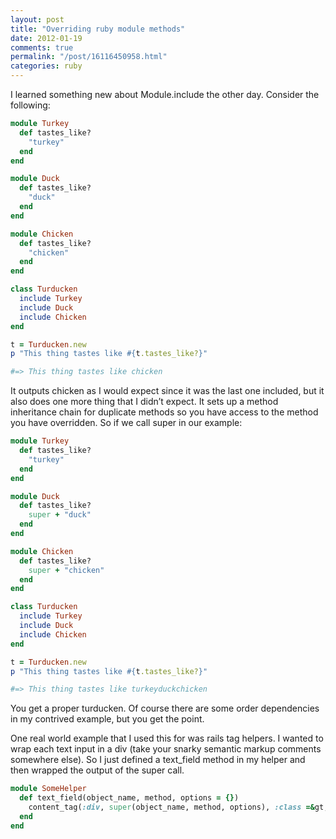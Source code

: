 ```yaml
---
layout: post
title: "Overriding ruby module methods"
date: 2012-01-19
comments: true
permalink: "/post/16116450958.html"
categories: ruby
---
```


I learned something new about Module.include the other day. Consider the following:

```ruby
module Turkey
  def tastes_like?
    "turkey"
  end
end

module Duck
  def tastes_like?
    "duck"
  end
end

module Chicken
  def tastes_like?
    "chicken"
  end
end

class Turducken
  include Turkey
  include Duck
  include Chicken
end

t = Turducken.new
p "This thing tastes like #{t.tastes_like?}"

#=> This thing tastes like chicken
```

It outputs chicken as I would expect since it was the last one included, but it also does one more thing that I didn’t expect. It sets up a method inheritance chain for duplicate methods so you have access to the method you have overridden. So if we call super in our example:

```ruby
module Turkey
  def tastes_like?
    "turkey"
  end
end

module Duck
  def tastes_like?
    super + "duck"
  end
end

module Chicken
  def tastes_like?
    super + "chicken"
  end
end

class Turducken
  include Turkey
  include Duck
  include Chicken
end

t = Turducken.new
p "This thing tastes like #{t.tastes_like?}"

#=> This thing tastes like turkeyduckchicken
```

You get a proper turducken. Of course there are some order dependencies in my contrived example, but you get the point.

One real world example that I used this for was rails tag helpers. I wanted to wrap each text input in a div (take your snarky semantic markup comments somewhere else). So I just defined a text_field method in my helper and then wrapped the output of the super call.

```ruby
module SomeHelper
  def text_field(object_name, method, options = {})
    content_tag(:div, super(object_name, method, options), :class =&gt; "input")
  end
end
```


